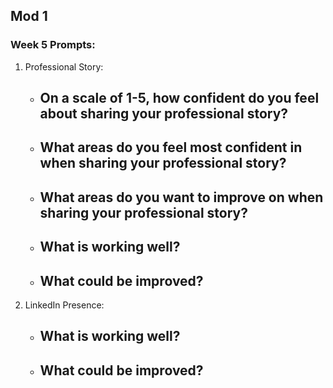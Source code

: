 ## Mod 1
### Week 5 Prompts:



1. Professional Story:
    - On a scale of 1-5, how confident do you feel about sharing your professional story?
        - 
    - What areas do you feel most confident in when sharing your professional story?
        -
    - What areas do you want to improve on when sharing your professional story?
        -
    - What is working well?
        -
    - What could be improved?
        -
2. LinkedIn Presence:
    - What is working well?
        -
    - What could be improved?
        -
